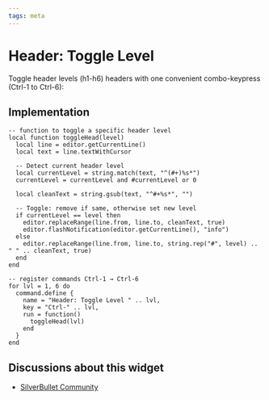 ```yaml
---
tags: meta
---
```

# Header: Toggle Level

Toggle header levels (h1-h6)  headers with one convenient combo-keypress (Ctrl-1 to Ctrl-6):

## Implementation 
```space-lua
-- function to toggle a specific header level
local function toggleHead(level)
  local line = editor.getCurrentLine()
  local text = line.textWithCursor

  -- Detect current header level
  local currentLevel = string.match(text, "^(#+)%s*")
  currentLevel = currentLevel and #currentLevel or 0

  local cleanText = string.gsub(text, "^#+%s*", "")

  -- Toggle: remove if same, otherwise set new level
  if currentLevel == level then
    editor.replaceRange(line.from, line.to, cleanText, true)
    editor.flashNotification(editor.getCurrentLine(), "info")
  else
    editor.replaceRange(line.from, line.to, string.rep("#", level) .. " " .. cleanText, true)
  end
end

-- register commands Ctrl-1 → Ctrl-6
for lvl = 1, 6 do
  command.define {
    name = "Header: Toggle Level " .. lvl,
    key = "Ctrl-" .. lvl,
    run = function() 
      toggleHead(lvl) 
    end
  }
end
```

## Discussions about this widget
* [SilverBullet Community](https://community.silverbullet.md/t/space-lua-toggle-rotate-header-level-h1-h6-on-off/3320?u=mr.red)
